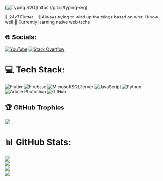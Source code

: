 [![Typing SVG](https://readme-typing-svg.demolab.com?font=Fira+Code&pause=1000&color=F7F7F7&width=435&lines=Hellow%2C...I'm+Rajesh,)](https://git.io/typing-svg)

🔭 24x7 Flutter...
👯 Always trying to wind up the things based on what I know well
🌱 Currently learning native web techs


## 🌐 Socials:
[![YouTube](https://img.shields.io/badge/YouTube-%23FF0000.svg?logo=YouTube&logoColor=white)](https://youtube.com/@UCsFrSsQOxj37JHffAIQUeZQ)
[![Stack Overflow](https://img.shields.io/badge/-Stackoverflow-FE7A16?logo=stack-overflow&logoColor=white)](https://stackoverflow.com/users/9774005)

# 💻 Tech Stack:
![Flutter](https://img.shields.io/badge/Flutter-%2302569B.svg?style=for-the-badge&logo=Flutter&logoColor=white)
![Firebase](https://img.shields.io/badge/firebase-a08021?style=for-the-badge&logo=firebase&logoColor=ffcd34)
![MicrosoftSQLServer](https://img.shields.io/badge/Microsoft%20SQL%20Server-CC2927?style=for-the-badge&logo=microsoft%20sql%20server&logoColor=white)
![JavaScript](https://img.shields.io/badge/javascript-%23323330.svg?style=for-the-badge&logo=javascript&logoColor=%23F7DF1E)  ![Python](https://img.shields.io/badge/python-3670A0?style=for-the-badge&logo=python&logoColor=ffdd54)
![Adobe Photoshop](https://img.shields.io/badge/adobe%20photoshop-%2331A8FF.svg?style=for-the-badge&logo=adobe%20photoshop&logoColor=white) ![GitHub](https://img.shields.io/badge/github-%23121011.svg?style=for-the-badge&logo=github&logoColor=white)

## 🏆 GitHub Trophies
![](https://github-profile-trophy.vercel.app/?username=irajeshh&theme=radical&no-frame=false&no-bg=false&margin-w=4)

# 📊 GitHub Stats:
![](https://github-readme-stats.vercel.app/api/top-langs/?username=irajeshh&theme=vision-friendly-dark&hide_border=false&include_all_commits=true&count_private=true&layout=compact)<br/>
![](https://github-readme-stats.vercel.app/api?username=irajeshh&theme=vision-friendly-dark&hide_border=false&include_all_commits=true&count_private=true)<br/>
![](https://nirzak-streak-stats.vercel.app/?user=irajeshh&theme=vision-friendly-dark&hide_border=false)<br/>
![](https://github-contributor-stats.vercel.app/api?username=irajeshh&limit=5&theme=dark&combine_all_yearly_contributions=true)<br/>

<!-- Proudly created with GPRM ( https://gprm.itsvg.in ) -->
